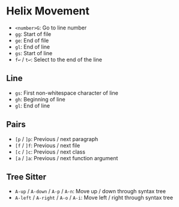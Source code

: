 # Helix Movement

- `<number>G`: Go to line number
- `gg`: Start of file
- `ge`: End of file
- `gl`: End of line
- `gs`: Start of line
- `f↩` / `t↩`: Select to the end of the line

## Line

- `gs`: First non-whitespace character of line 
- `gh`: Beginning of line
- `gl`: End of line

## Pairs

- `[p` / `]p`: Previous / next paragraph
- `[f` / `]f`: Previous / next file
- `[c` / `]c`: Previous / next class
- `[a` / `]a`: Previous / next function argument

## Tree Sitter

- `A-up` / `A-down` / `A-p` / `A-n`: Move up / down through syntax tree
- `A-left` / `A-right` / `A-o` / `A-i`: Move left / right through syntax tree
